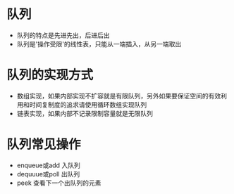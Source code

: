 # 队列
- 队列的特点是先进先出，后进后出
- 队列是'操作受限'的线性表，只能从一端插入，从另一端取出

# 队列的实现方式
- 数组实现，如果内部实现不扩容就是有限队列，另外如果要保证空间的有效利用和时间复制度的追求请使用循环数组实现队列
- 链表实现，如果内部不记录限制容量就是无限队列

# 队列常见操作
- enqueue或add 入队列
- dequuue或poll 出队列
- peek 查看下一个出队列的元素




